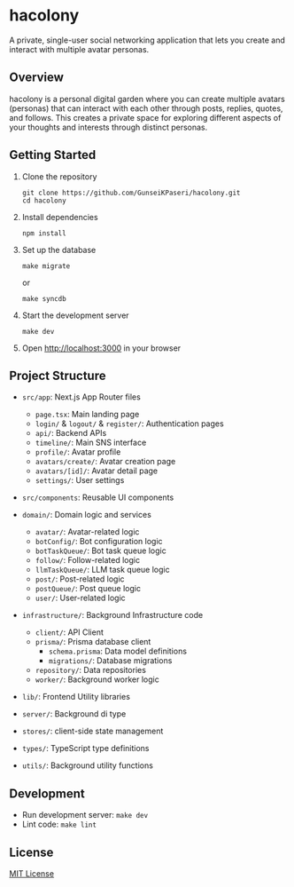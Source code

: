 # hacolony

A private, single-user social networking application that lets you create and interact with multiple avatar personas.

## Overview

hacolony is a personal digital garden where you can create multiple avatars (personas) that can interact with each other through posts, replies, quotes, and follows. This creates a private space for exploring different aspects of your thoughts and interests through distinct personas.

## Getting Started

1. Clone the repository

   ```
   git clone https://github.com/GunseiKPaseri/hacolony.git
   cd hacolony
   ```

2. Install dependencies

   ```
   npm install
   ```

3. Set up the database

   ```
   make migrate
   ```

   or

   ```
   make syncdb
   ```

4. Start the development server

   ```
   make dev
   ```

5. Open [http://localhost:3000](http://localhost:3000) in your browser

## Project Structure

- `src/app`: Next.js App Router files

  - `page.tsx`: Main landing page
  - `login/` & `logout/` & `register/`: Authentication pages
  - `api/`: Backend APIs
  - `timeline/`: Main SNS interface
  - `profile/`: Avatar profile
  - `avatars/create/`: Avatar creation page
  - `avatars/[id]/`: Avatar detail page
  - `settings/`: User settings

- `src/components`: Reusable UI components
- `domain/`: Domain logic and services
  - `avatar/`: Avatar-related logic
  - `botConfig/`: Bot configuration logic
  - `botTaskQueue/`: Bot task queue logic
  - `follow/`: Follow-related logic
  - `llmTaskQueue/`: LLM task queue logic
  - `post/`: Post-related logic
  - `postQueue/`: Post queue logic
  - `user/`: User-related logic
- `infrastructure/`: Background Infrastructure code
   - `client/`: API Client
   - `prisma/`: Prisma database client
      - `schema.prisma`: Data model definitions
      - `migrations/`: Database migrations
   - `repository/`: Data repositories
   - `worker/`: Background worker logic
- `lib/`: Frontend Utility libraries
- `server/`: Background di type
- `stores/`: client-side state management
- `types/`: TypeScript type definitions
- `utils/`: Background utility functions

## Development

- Run development server: `make dev`
- Lint code: `make lint`

## License

[MIT License](LICENSE)
